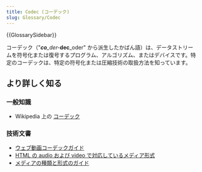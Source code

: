 ```yaml
---
title: Codec (コーデック)
slug: Glossary/Codec
---
```


{{GlossarySidebar}}

コーデック（"_**co**\_der-_**dec**\_oder" から派生したかばん語）は、データストリームを符号化または復号するプログラム、アルゴリズム、またはデバイスです。特定のコーデックは、特定の符号化または圧縮技術の取扱方法を知っています。

## より詳しく知る

### 一般知識

- Wikipedia 上の [コーデック](https://ja.wikipedia.org/wiki/コーデック)

### 技術文書

- [ウェブ動画コーデックガイド](/ja/docs/Web/Media/Formats/Video_codecs)
- [HTML の audio および video で対応しているメディア形式](/ja/docs/Web/HTML/Supported_media_formats)
- [メディアの種類と形式のガイド](/ja/docs/Web/Media/Formats)
